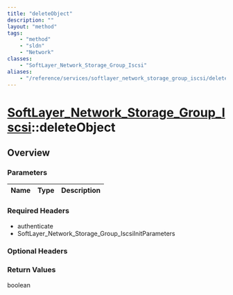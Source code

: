 ```yaml
---
title: "deleteObject"
description: ""
layout: "method"
tags:
    - "method"
    - "sldn"
    - "Network"
classes:
    - "SoftLayer_Network_Storage_Group_Iscsi"
aliases:
    - "/reference/services/softlayer_network_storage_group_iscsi/deleteObject"
---
```

# [SoftLayer_Network_Storage_Group_Iscsi](/reference/services/SoftLayer_Network_Storage_Group_Iscsi)::deleteObject




## Overview 


### Parameters 
|Name | Type | Description |
| --- | --- | --- |


### Required Headers
* authenticate
* SoftLayer_Network_Storage_Group_IscsiInitParameters

### Optional Headers

### Return Values
boolean

